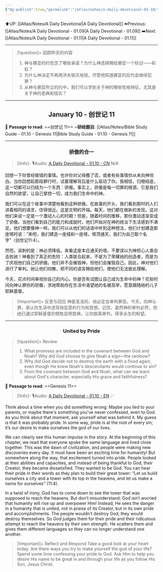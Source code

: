 ```yaml
---
{"dg-publish":true,"permalink":"/atlas/notes/a-daily-devotional-01-10/","noteIcon":""}
---
```


⬆️UP: [[Atlas/Notes/A Daily Devotional\|A Daily Devotional]]
⬅️Previous: [[Atlas/Notes/A Daily Devotional - 01.09\|A Daily Devotional - 01.09]]
➡️Next: [[Atlas/Notes/A Daily Devotional - 01.11\|A Daily Devotional - 01.11]]

---

> [!question]+ 回顾昨天的内容
>1. 神与挪亚的约包含了哪些承诺？为什么神选择赐给挪亚一个标记——彩虹？
>2. 为什么神决定不再用洪水毁灭地球，尽管他知道挪亚的后代会继续犯罪？
>3. 从神与挪亚所立的约中，我们可以学到关于神的哪些性格特征，尤其是关于神的恩典和信实？

---
## <center>January 10 - 创世记 11</center>

📖 **Passage to read**: ==创世记 11==
⭐**研经题目**: [[Atlas/Notes/Bible Study Guide - 01.10 - Genesis 11\|Bible Study Guide - 01.10 - Genesis 11]]

---
### <center>骄傲的合一</center>

> [!info]- 🎙️Audio: [A Daily Devotional - 01.10 - CN]() N/A

回想一下你曾经做错的事情。也许你对父母撒了谎，或者有些事情你从未向神坦白。当你回想起那段罪行时，试着理解背后是什么驱动了你。我相信，归根结底，这一切都可以归结为一个东西：骄傲。事实上，骄傲是每一切罪的根源。它是我们自然的欲望，让自己掌控一切，成为我们生命中的神。

我们可以在这个故事中清楚地看到这种骄傲。在故事的开头，我们看到那时的人们讲着相同的语言，住得很近。这是文明的开端。每天，他们都在做新的发现。这对他们来说一定是一个激动人心的时期！但是，随着时间的推移，那份激动逐渐变成了骄傲。当他们看到自己的能力和成就时，他们开始对在神的统治下生活感到不满足。他们想要像神一样。我们可以从他们的话语中听到这种想法，他们计划建造那座塔时说：“来吧，我们建造一座城和一座塔，塔顶通天，我们为自己取个名字”（创世记11:4）。

然而，讽刺的是：神必须降临，来看这座本应通天的塔。不要误以为神担心人类会击败祂！神看到了真正的危险：人类联合起来，不是为了荣耀祂的创造者，而是为了庆祝他们自己的骄傲。他们并不会摧毁神，但他们会摧毁自己。因此，神对他们进行了审判。祂让他们四散，把不同的语言赐给他们，使他们无法彼此理解。

今天，花点时间审视你自己的内心。你是否有试图让自己成为生命中的神？花些时间向神认罪你的骄傲，求祂帮助你在生活中渴望祂的名被高举，愿意跟随祂的儿子耶稣基督。


> [!important]+ 反思与回应
> 神是圣洁的，祂必定会审判罪恶。今天，向神认罪，承认你生活中违背祂旨意的行为和思想。记住，虽然神的审判必然，但祂已通过耶稣基督的牺牲显明恩典，让你脱离审判，得享永生的盼望。

---
### <center>United by Pride</center>

> [!question]+ Review
>1. What promises are included in the covenant between God and Noah? Why did God choose to give Noah a sign—the rainbow?
 >2. Why did God decide not to destroy the earth with a flood again, even though He knew Noah's descendants would continue to sin?
>3. From the covenant between God and Noah, what can we learn about God's character, especially His grace and faithfulness?

📖 **Passage to read**: ==Genesis 11==

> [!info]- 🎙️Audio: [A Daily Devotional - 01.10 - EN](https://drive.google.com/file/d/1EX9Vnl_Zwg8R8GSgNlaoAQAfvfTTijhj/view?usp=drive_link) ✅


Think about a time when you did something wrong. Maybe you lied to your parents, or maybe there's something you've never confessed, even to God. As you think about that moment, ask yourself what was behind it. My guess is that it was probably pride. In some way, pride is at the root of every sin; it’s our desire to make ourselves the god of our lives.

We can clearly see this human impulse in the story. At the beginning of this chapter, we read that everyone spoke the same language and lived close together. This was the dawn of civilization, and people were making new discoveries every day. It must have been an exciting time for humanity! But somewhere along the way, that excitement turned into pride. People looked at their abilities and capacities, and instead of being thankful to God, their Creator, they became dissatisfied. They wanted to be God. You can hear their pride in their words as they plan to build their great tower: “Let us build ourselves a city and a tower with its top in the heavens, and let us make a name for ourselves” (11:4).

In a twist of irony, God has to come down to see the tower that was supposed to reach the heavens. But don’t misunderstand; God isn’t worried that humanity will rise up and overpower Him! Instead, He sees the danger in a humanity that is united, not in praise of its Creator, but in its own pride and accomplishments. The people wouldn't destroy God; they would destroy themselves. So God judges them for their pride and their ridiculous attempt to reach the heavens by their own strength. He scatters them and gives them different languages so they can no longer understand one another.

> [!important]+ Reflect and Respond
> Take a good look at your heart today. Are there ways you try to make yourself the god of your life? Spend some time confessing your pride to God. Ask Him to help you desire His name to be great in and through your life as you follow His Son, Jesus Christ.

